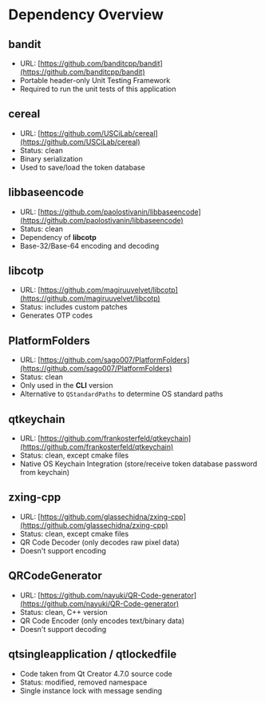 # Dependency Overview

## bandit

 - URL: [https://github.com/banditcpp/bandit](https://github.com/banditcpp/bandit)
 - Portable header-only Unit Testing Framework
 - Required to run the unit tests of this application

## cereal

 - URL: [https://github.com/USCiLab/cereal](https://github.com/USCiLab/cereal)
 - Status: clean
 - Binary serialization
 - Used to save/load the token database

## libbaseencode

 - URL: [https://github.com/paolostivanin/libbaseencode](https://github.com/paolostivanin/libbaseencode)
 - Status: clean
 - Dependency of **libcotp**
 - Base-32/Base-64 encoding and decoding

## libcotp

 - URL: [https://github.com/magiruuvelvet/libcotp](https://github.com/magiruuvelvet/libcotp)
 - Status: includes custom patches
 - Generates OTP codes

## PlatformFolders

 - URL: [https://github.com/sago007/PlatformFolders](https://github.com/sago007/PlatformFolders)
 - Status: clean
 - Only used in the **CLI** version
 - Alternative to `QStandardPaths` to determine OS standard paths

## qtkeychain

 - URL: [https://github.com/frankosterfeld/qtkeychain](https://github.com/frankosterfeld/qtkeychain)
 - Status: clean, except cmake files
 - Native OS Keychain Integration (store/receive token database password from keychain)

## zxing-cpp

 - URL: [https://github.com/glassechidna/zxing-cpp](https://github.com/glassechidna/zxing-cpp)
 - Status: clean, except cmake files
 - QR Code Decoder (only decodes raw pixel data)
 - Doesn't support encoding

## QRCodeGenerator

 - URL: [https://github.com/nayuki/QR-Code-generator](https://github.com/nayuki/QR-Code-generator)
 - Status: clean, C++ version
 - QR Code Encoder (only encodes text/binary data)
 - Doesn't support decoding

## qtsingleapplication / qtlockedfile

 - Code taken from Qt Creator 4.7.0 source code
 - Status: modified, removed namespace
 - Single instance lock with message sending
